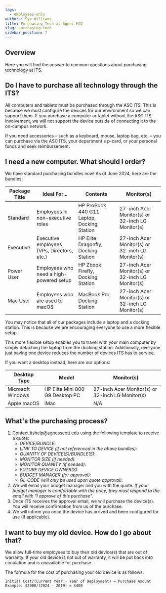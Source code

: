 ```yaml
---
tags:
  - employees-only
authors: Sye Williams
title: Purchasing Tech at Agnes FAQ
slug: purchasing-tech
sidebar_position: 7
---
```


## Overview

Here you will find the answer to common questions about purchasing technology at ITS.

## Do I have to purchase all technology through the ITS?

All computers and tablets must be purchased through the ASC ITS. This is because we must configure the devices for our environment so we can support them. If you purchase a computer or tablet without the ASC ITS involvement, we will not support the device outside of connecting it to the on-campus network.

If you need accessories – such as a keyboard, mouse, laptop bag, etc. – you can purchase via the ASC ITS, your department's p-card, or your personal funds and seek reimbursement. 

## I need a new computer. What should I order?

We have standard purchasing bundles now! As of June 2024, here are the bundles:

| Package Title | Ideal For...                               | Contents                                   | Monitor(s)                                       |
| ------------- | ------------------------------------------ | ------------------------------------------ | ------------------------------------------------ |
| Standard      | Employees in non-executive roles           | HP ProBook 440 G11 Laptop, Docking Station | 27-inch Acer Monitor(s) or 32-inch LG Monitor(s) |
| Executive     | Executive employees (VPs, Directors, etc.) | HP Elite Dragonfly, Docking Station        | 27-inch Acer Monitor(s) or 32-inch LG Monitor(s) |
| Power User    | Employees who need a high-powered setup    | HP Zbook Firefly, Docking Station          | 27-inch Acer Monitor(s) or 32-inch LG Monitor(s) |
| Mac User      | Employees who are used to macOS            | MacBook Pro, Docking Station               | 27-inch Acer Monitor(s) or 32-inch LG Monitor(s) |

You may notice that all of our packages include a laptop and a docking station. This is because we are encouraging everyone to use a more flexible setup.  

This more flexible setup enables you to travel with your main computer by simply detaching the laptop from the docking station. Additionally, everyone just having one device reduces the number of devices ITS has to service. 

If you want a desktop instead, here are our options:

| Desktop Type      | Model                           | Monitor(s)                                       |
| ----------------- | ------------------------------- | ------------------------------------------------ |
| Microsoft Windows | HP Elite Mini 800 G9 Desktop PC | 27-inch Acer Monitor(s) or 32-inch LG Monitor(s) |
| Apple macOS       | iMac                            | N/A                                              |

## What's the purchasing process?

1. Contact itshelp@agnesscott.edu using the following template to receive a quote:
	- *DEVICE/BUNDLE*:
	- *LINK TO DEVICE (if not referenced in the above bundles)*:
	- *QUANITY OF DEVICE(S)/BUNDLE(S)*:
	- *MONITOR SIZE (if needed)*:
	- *MONITOR QUANITY (if needed)*:
	- *FUTURE DEVICE OWNER(S)*:
	- *BUDGET MANAGER (for approval)*:
	- *GL-CODE (will only be used upon quote approval)*:
2. We will email your budget manager and you with the quote. *If your budget manager is comfortable with the price, they must respond to the email with "I approve of this purchase"*.
3. Once ITS receives the approval email, we will purchase the device(s). You will receive confirmation from us of the purchase.
4. We will inform you once the device has arrived and been configured for use (if applicable).

## I want to buy my old device. How do I go about that?
We allow full-time employees to buy their old device(s) that are out of warranty. If your old device is not out of warranty, it will be put back into circulation and is unavailable for purchase.

The formula for the cost of purchasing your old device is as follows: 

```
Initial Cost/(Current Year - Year of Deployment) = Purchase Amount
Example: $2000/(2024 - 2019) = $400
```
